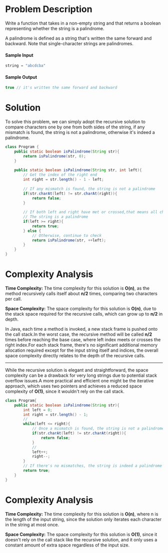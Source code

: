 # Problem Description
Write a function that takes in a non-empty string and that returns a boolean representing whether the string is a palindrome.

A palindrome is defined as a string that's written the same forward and backward. Note that single-character strings are palindromes.

#### Sample Input
```java
string = "abcdcba"
```

#### Sample Output
```java
true // it's written the same forward and backward
```

# Solution
To solve this problem, we can simply adopt the recursive solution to compare characters one by one from both sides of the string, if any mismatch is found, the string is not a palindrome, otherwise it's indeed a palindrome.

```java
class Program {
	public static boolean isPalindrome(String str){
		return isPalindrome(str, 0);
	}
	
	public static boolean isPalindrome(String str, int left){
		// Get the index of the right end
		int right = str.length() - 1 - left;
		
		// If any mismatch is found, the string is not a palindrome
		if(str.charAt(left) != str.charAt(right)){
			return false;
		}
		
		// If both left and right have met or crossed,that means all checks have passed
		// The string is a palindrome
		if(left >= right){
			return true;
		} else {
			// Otherwise, continue to check
			return isPalindrome(str, ++left);
		}
	}
}
```

# Complexity Analysis
**Time Complexity:** The time complexity for this solution is **O(n)**, as the method recursively calls itself about **n/2** times, comparing two characters per call.

**Space Complexity:** The space complexity for this solution is **O(n)**, due to the stack space required for the recursive calls, which can grow up to **n/2** in depth.

In Java, each time a method is invoked, a new stack frame is pushed onto the call stack.In the worst case, the recursive method will be called **n/2** times before reaching the base case, where left index meets or crosses the right index.For each stack frame, there's no significant additional memory allocation required except for the input string itself and indices, the overall space complexity directly relates to the depth of the recursive calls.

---

While the recursive solution is elegant and straightforward, the space complexity can be a drawback for very long strings due to potential stack overflow issues.A more practical and efficient one might be the iterative approach, which uses two pointers and achieves a reduced space complexity of **O(1)**, since it wouldn't rely on the call stack.

```java
class Program{
	public static boolean isPalindrome(String str){
		int left = 0;
		int right = str.length() - 1;
		//
		while(left <= right){
			// Once a mismatch is found, the string is not a palindrome
			if(str.charAt(left) != str.charAt(right)){
				return false;
			}
			//
			left++;
			right--;
		}
		// If there's no mismatches, the string is indeed a palindrome
		return true;
	}
}
```

# Complexity Analysis
**Time Complexity:** The time complexity for this solution is **O(n)**, where n is the length of the input string, since the solution only iterates each character in the string at most once.

**Space Complexity:** The space complexity for this solution is **O(1)**, since it doesn't rely on the call stack like the recursive solution, and it only uses a constant amount of extra space regardless of the input size.
